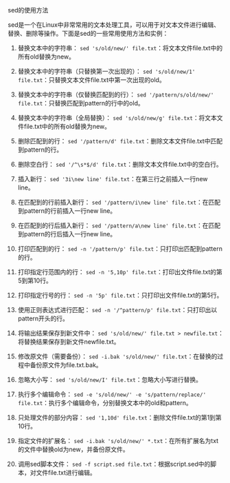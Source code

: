 sed的使用方法
sed是一个在Linux中非常常用的文本处理工具，可以用于对文本文件进行编辑、替换、删除等操作。下面是sed的一些常用使用方法和实例：

1. 替换文本中的字符串：
   `sed 's/old/new/' file.txt`：将文本文件file.txt中的所有old替换为new。

2. 替换文本中的字符串（只替换第一次出现的）：
   `sed 's/old/new/1' file.txt`：只替换文本文件file.txt中第一次出现的old。

3. 替换文本中的字符串（仅替换匹配到的行）：
   `sed '/pattern/s/old/new/' file.txt`：只替换匹配到pattern的行中的old。

4. 替换文本中的字符串（全局替换）：
   `sed 's/old/new/g' file.txt`：将文本文件file.txt中的所有old替换为new。

5. 删除匹配到的行：
   `sed '/pattern/d' file.txt`：删除文本文件file.txt中匹配到pattern的行。

6. 删除空白行：
   `sed '/^\s*$/d' file.txt`：删除文本文件file.txt中的空白行。

7. 插入新行：
   `sed '3i\new line' file.txt`：在第三行之前插入一行new line。

8. 在匹配到的行前插入新行：
   `sed '/pattern/i\new line' file.txt`：在匹配到pattern的行前插入一行new line。

9. 在匹配到的行后插入新行：
   `sed '/pattern/a\new line' file.txt`：在匹配到pattern的行后插入一行new line。

10. 打印匹配到的行：
    `sed -n '/pattern/p' file.txt`：只打印出匹配到pattern的行。

11. 打印指定行范围内的行：
    `sed -n '5,10p' file.txt`：打印出文件file.txt的第5到第10行。

12. 打印指定行号的行：
    `sed -n '5p' file.txt`：只打印出文件file.txt的第5行。

13. 使用正则表达式进行匹配：
    `sed -n '/^pattern/p' file.txt`：只打印出以pattern开头的行。

14. 将输出结果保存到新文件中：
    `sed 's/old/new/' file.txt > newfile.txt`：将替换结果保存到新文件newfile.txt。

15. 修改原文件（需要备份）：
    `sed -i.bak 's/old/new/' file.txt`：在替换的过程中备份原文件为file.txt.bak。

16. 忽略大小写：
    `sed 's/old/new/I' file.txt`：忽略大小写进行替换。

17. 执行多个编辑命令：
    `sed -e 's/old/new/' -e 's/pattern/replace/' file.txt`：执行多个编辑命令，分别替换文本中的old和pattern。

18. 只处理文件的部分内容：
    `sed '1,10d' file.txt`：删除文件file.txt的第1到第10行。

19. 指定文件的扩展名：
    `sed -i.bak 's/old/new/' *.txt`：在所有扩展名为txt的文件中替换old为new，并备份原文件。

20. 调用sed脚本文件：
    `sed -f script.sed file.txt`：根据script.sed中的脚本，对文件file.txt进行编辑。